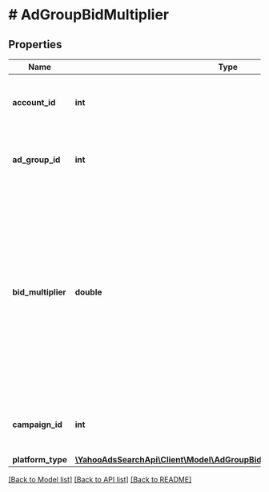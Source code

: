 # # AdGroupBidMultiplier

## Properties

Name | Type | Description | Notes
------------ | ------------- | ------------- | -------------
**account_id** | **int** | &lt;ja&gt;アカウントIDです。&lt;/ja&gt;&lt;br&gt;&lt;en&gt;Account ID.&lt;/en&gt; | [optional] 
**ad_group_id** | **int** | &lt;ja&gt;広告グループIDです。&lt;/ja&gt;&lt;br&gt;&lt;en&gt;Ad group iD.&lt;/en&gt; | [optional] 
**bid_multiplier** | **double** | &lt;ja&gt;入札調整率です。0～10.0まで指定できます。0を指定した場合、広告は配信されません。&lt;/ja&gt;&lt;br&gt;&lt;en&gt;Bid adjustment rate.&lt;br&gt;Can be specified between  0 to 10.0.&lt;br&gt;When specified &amp;#39;0&amp;#39;, the ad will not be delievered.&lt;/en&gt; | [optional] 
**campaign_id** | **int** | &lt;ja&gt;キャンペーンIDです。&lt;/ja&gt;&lt;br&gt;&lt;en&gt;Campaign ID.&lt;/en&gt; | [optional] 
**platform_type** | [**\YahooAdsSearchApi\Client\Model\AdGroupBidMultiplierServicePlatformType**](AdGroupBidMultiplierServicePlatformType.md) |  | [optional] 

[[Back to Model list]](../../README.md#documentation-for-models) [[Back to API list]](../../README.md#documentation-for-api-endpoints) [[Back to README]](../../README.md)


